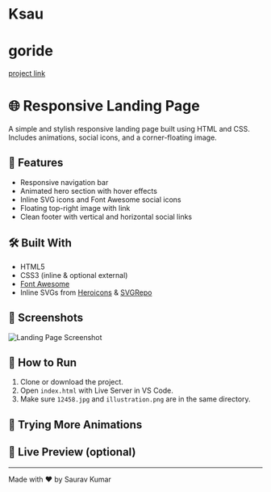 # Ksau
# goride  

[project link](https://imsaurav06.github.io/goride/)



# 🌐 Responsive Landing Page

A simple and stylish responsive landing page built using HTML and CSS. Includes animations, social icons, and a corner-floating image.

## 🚀 Features

- Responsive navigation bar
- Animated hero section with hover effects
- Inline SVG icons and Font Awesome social icons
- Floating top-right image with link
- Clean footer with vertical and horizontal social links

## 🛠️ Built With

- HTML5
- CSS3 (inline & optional external)
- [Font Awesome](https://cdnjs.com/libraries/font-awesome)
- Inline SVGs from [Heroicons](https://heroicons.com) & [SVGRepo](https://www.svgrepo.com)

## 📸 Screenshots

![Landing Page Screenshot](12458.jpg)

## 📂 How to Run

1. Clone or download the project.
2. Open `index.html` with Live Server in VS Code.
3. Make sure `12458.jpg` and `illustration.png` are in the same directory.

## 🧪 Trying More Animations


## 🔗 Live Preview (optional)


---

Made with ❤️ by Saurav Kumar
